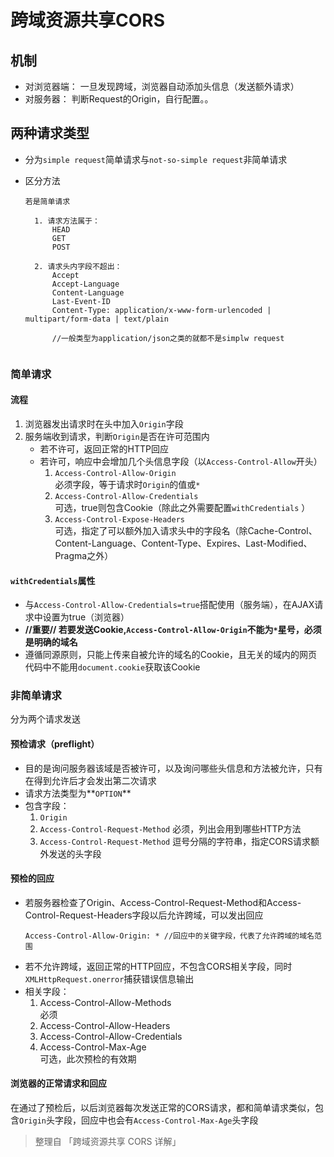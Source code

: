 # 跨域资源共享CORS

## 机制
* 对浏览器端： 一旦发现跨域，浏览器自动添加头信息（发送额外请求）
* 对服务器： 判断Request的Origin，自行配置。。

## 两种请求类型
* 分为`simple request`简单请求与`not-so-simple request`非简单请求
* 区分方法

  ```
  若是简单请求
  
    1. 请求方法属于：
        HEAD 
        GET 
        POST
        
    2. 请求头内字段不超出：
        Accept
        Accept-Language
        Content-Language
        Last-Event-ID
        Content-Type: application/x-www-form-urlencoded | multipart/form-data | text/plain   
        
        //一般类型为application/json之类的就都不是simplw request
    
  ```

### 简单请求

#### 流程
1. 浏览器发出请求时在头中加入`Origin`字段
2. 服务端收到请求，判断`Origin`是否在许可范围内
    * 若不许可，返回正常的HTTP回应
    * 若许可，响应中会增加几个头信息字段（以`Access-Control-Allow`开头）
        1. `Access-Control-Allow-Origin`   
            必须字段，等于请求时`Origin`的值或`*`
        2. `Access-Control-Allow-Credentials`  
            可选，true则包含Cookie（除此之外需要配置`withCredentials` ）
        3. `Access-Control-Expose-Headers`  
            可选，指定了可以额外加入请求头中的字段名（除Cache-Control、Content-Language、Content-Type、Expires、Last-Modified、Pragma之外）

#### `withCredentials`属性
* 与`Access-Control-Allow-Credentials=true`搭配使用（服务端），在AJAX请求中设置为true（浏览器）
* **//重要// 若要发送Cookie,`Access-Control-Allow-Origin`不能为`*`星号，必须是明确的域名**
* 遵循同源原则，只能上传来自被允许的域名的Cookie，且无关的域内的网页代码中不能用`document.cookie`获取该Cookie

### 非简单请求
分为两个请求发送

#### 预检请求（preflight）
* 目的是询问服务器该域是否被许可，以及询问哪些头信息和方法被允许，只有在得到允许后才会发出第二次请求
* 请求方法类型为**`OPTION`**
* 包含字段：
    1. `Origin`
    2. `Access-Control-Request-Method`
        必须，列出会用到哪些HTTP方法
    3. `Access-Control-Request-Method`
        逗号分隔的字符串，指定CORS请求额外发送的头字段
        
#### 预检的回应
* 若服务器检查了Origin、Access-Control-Request-Method和Access-Control-Request-Headers字段以后允许跨域，可以发出回应  
    ```
    Access-Control-Allow-Origin: * //回应中的关键字段，代表了允许跨域的域名范围
    ```
* 若不允许跨域，返回正常的HTTP回应，不包含CORS相关字段，同时`XMLHttpRequest.onerror`捕获错误信息输出
* 相关字段：
    1. Access-Control-Allow-Methods  
        必须
    2. Access-Control-Allow-Headers
    3. Access-Control-Allow-Credentials
    4. Access-Control-Max-Age  
        可选，此次预检的有效期

#### 浏览器的正常请求和回应
在通过了预检后，以后浏览器每次发送正常的CORS请求，都和简单请求类似，包含`Origin`头字段，回应中也会有`Access-Control-Max-Age`头字段


> 整理自 「跨域资源共享 CORS 详解」　


    
